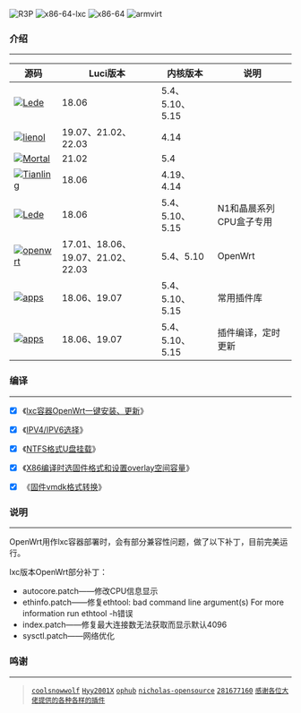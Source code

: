 ![R3P](https://github.com/roacn/build-actions/workflows/编译xiaomi_mir3p固件/badge.svg?)
![x86-64-lxc](https://github.com/roacn/build-actions/workflows/编译x86-64-lxc固件/badge.svg?)
![x86-64](https://github.com/roacn/build-actions/workflows/编译x86-64固件/badge.svg?)
![armvirt](https://github.com/roacn/build-actions/workflows/编译armvirt固件/badge.svg?)





### 介绍

---

| 源码                                                         | Luci版本                          | 内核版本        | 说明                    |
| ------------------------------------------------------------ | --------------------------------- | --------------- | ----------------------- |
| [![Lede](https://img.shields.io/badge/source-Lede-deeppink.svg?style=flat&logo=appveyor)](https://github.com/coolsnowwolf/lede) | 18.06                             | 5.4、5.10、5.15 |                         |
| [![lienol](https://img.shields.io/badge/source-Lienol-tomato.svg?style=flat&logo=appveyor)](https://github.com/Lienol/openwrt/tree/19.07) | 19.07、21.02、22.03               | 4.14            |                         |
| [![Mortal](https://img.shields.io/badge/source-Mortal-yellow.svg?style=flat&logo=appveyor)](https://github.com/immortalwrt/immortalwrt/tree/openwrt-21.02) | 21.02                             | 5.4             |                         |
| [![Tianling](https://img.shields.io/badge/source-Tianling-green.svg?style=flat&logo=appveyor)](https://github.com/immortalwrt/immortalwrt/tree/openwrt-18.06) | 18.06                             | 4.19、4.14      |                         |
| [![Lede](https://img.shields.io/badge/source-Lede-deeppink.svg?style=flat&logo=appveyor)](https://github.com/coolsnowwolf/lede) | 18.06                             | 5.4、5.10、5.15 | N1和晶晨系列CPU盒子专用 |
| [![openwrt](https://img.shields.io/badge/source-openwrt-blue.svg?style=flat&logo=appveyor)](https://github.com/openwrt/openwrt) | 17.01、18.06、19.07、21.02、22.03 | 5.4、5.10       | OpenWrt                 |
| [![apps](https://img.shields.io/badge/packages-roa-orange.svg?style=flat&logo=appveyor)](https://github.com/roacn/openwrt-packages) | 18.06、19.07                      | 5.4、5.10、5.15 | 常用插件库              |
| [![apps](https://img.shields.io/badge/applications-roa-blueviolet.svg?style=flat&logo=appveyor)](https://github.com/roacn/compile-packages) | 18.06、19.07                      | 5.4、5.10、5.15 | 插件编译，定时更新      |





### 编译

---

- [x] 《[lxc容器OpenWrt一键安装、更新](https://github.com/roacn/pve)》

- [x] 《[IPV4/IPV6选择](https://github.com/roacn/shuoming/blob/master/%E5%85%B6%E4%BB%96%E8%AF%B4%E6%98%8E.md)》

- [x] 《[NTFS格式U盘挂载](https://github.com/roacn/shuoming/blob/master/NTFS%E6%A0%BC%E5%BC%8F%E4%BC%98%E7%9B%98%E6%8C%82%E8%BD%BD)》

- [x] 《[X86编译时选固件格式和设置overlay空间容量](https://github.com/roacn/shuoming/blob/master/overlay.md)》

- [x] 《[固件vmdk格式转换](https://github.com/roacn/myFavorites/blob/main/ESXI/%E5%9B%BA%E4%BB%B6vmdk%E6%A0%BC%E5%BC%8F%E8%BD%AC%E6%8D%A2.md)》
  





### 说明

---

OpenWrt用作lxc容器部署时，会有部分兼容性问题，做了以下补丁，目前完美运行。

lxc版本OpenWrt部分补丁：

-  autocore.patch——修改CPU信息显示
-  ethinfo.patch——修复ethtool: bad command line argument(s) For more information run ethtool -h错误
-  index.patch——修复最大连接数无法获取而显示默认4096
-  sysctl.patch——网络优化





### 鸣谢

---

> [`coolsnowwolf`](https://github.com/coolsnowwolf/lede.git) [`Hyy2001X`](https://github.com/Hyy2001X/AutoBuild-Actions) [`ophub`](https://github.com/ophub/amlogic-s9xxx-openwrt)  [`nicholas-opensource`](https://github.com/nicholas-opensource/OpenWrt-Autobuild) [`281677160`](https://github.com/281677160) [`感谢各位大佬提供的各种各样的插件`](#/README.md)

